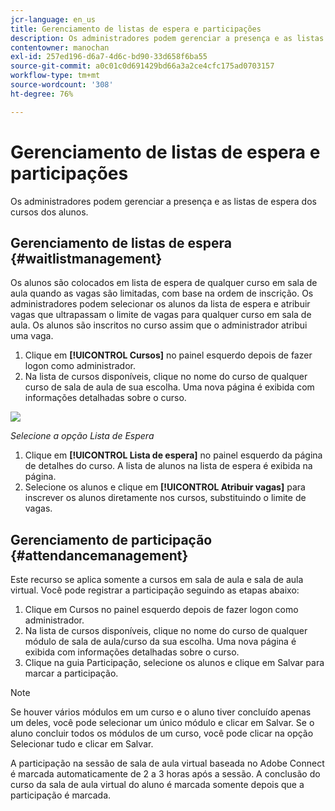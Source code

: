 ```yaml
---
jcr-language: en_us
title: Gerenciamento de listas de espera e participações
description: Os administradores podem gerenciar a presença e as listas de espera dos cursos dos alunos.
contentowner: manochan
exl-id: 257ed196-d6a7-4d6c-bd90-33d658f6ba55
source-git-commit: a0c01c0d691429bd66a3a2ce4cfc175ad0703157
workflow-type: tm+mt
source-wordcount: '308'
ht-degree: 76%

---
```


# Gerenciamento de listas de espera e participações

Os administradores podem gerenciar a presença e as listas de espera dos cursos dos alunos.

## Gerenciamento de listas de espera {#waitlistmanagement}

Os alunos são colocados em lista de espera de qualquer curso em sala de aula quando as vagas são limitadas, com base na ordem de inscrição. Os administradores podem selecionar os alunos da lista de espera e atribuir vagas que ultrapassam o limite de vagas para qualquer curso em sala de aula. Os alunos são inscritos no curso assim que o administrador atribui uma vaga.

1. Clique em **[!UICONTROL Cursos]** no painel esquerdo depois de fazer logon como administrador.
1. Na lista de cursos disponíveis, clique no nome do curso de qualquer curso de sala de aula de sua escolha. Uma nova página é exibida com informações detalhadas sobre o curso.

![](assets/waitlist-and-attendance-mgmnt.png)

*Selecione a opção Lista de Espera*

1. Clique em **[!UICONTROL Lista de espera]** no painel esquerdo da página de detalhes do curso. A lista de alunos na lista de espera é exibida na página.
1. Selecione os alunos e clique em **[!UICONTROL Atribuir vagas]** para inscrever os alunos diretamente nos cursos, substituindo o limite de vagas.

## Gerenciamento de participação {#attendancemanagement}

Este recurso se aplica somente a cursos em sala de aula e sala de aula virtual. Você pode registrar a participação seguindo as etapas abaixo:

1. Clique em Cursos no painel esquerdo depois de fazer logon como administrador.
1. Na lista de cursos disponíveis, clique no nome do curso de qualquer módulo de sala de aula/curso da sua escolha. Uma nova página é exibida com informações detalhadas sobre o curso.
1. Clique na guia Participação, selecione os alunos e clique em Salvar para marcar a participação.

>[!NOTE]
>
>Se houver vários módulos em um curso e o aluno tiver concluído apenas um deles, você pode selecionar um único módulo e clicar em Salvar. Se o aluno concluir todos os módulos de um curso, você pode clicar na opção Selecionar tudo e clicar em Salvar.

A participação na sessão de sala de aula virtual baseada no Adobe Connect é marcada automaticamente de 2 a 3 horas após a sessão. A conclusão do curso da sala de aula virtual do aluno é marcada somente depois que a participação é marcada.

